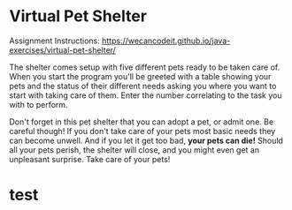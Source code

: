 # Virtual Pet Shelter
Assignment Instructions: https://wecancodeit.github.io/java-exercises/virtual-pet-shelter/

The shelter comes setup with five different pets ready to be taken care of. When you start the program
you'll be greeted with a table showing your pets and the status of their different needs asking you where
you want to start with taking care of them. Enter the number correlating to the task you with to perform.

Don't forget in this pet shelter that you can adopt a pet, or admit one. Be careful though! If you don't 
take care of your pets most basic needs they can become unwell. And if you let it get too bad, **your 
pets can die!** Should all your pets perish, the shelter will close, and you might even get an unpleasant 
surprise. Take care of your pets!

# test
###